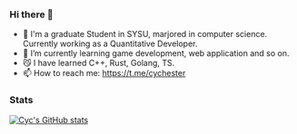 ### Hi there 👋
- 🏫 I'm a graduate Student in SYSU, marjored in computer science. Currently working as a Quantitative Developer.
- 🌱 I’m currently learning game development, web application and so on.
- 😼 I have learned C++, Rust, Golang, TS.
- 📫 How to reach me: https://t.me/cychester
<!--
**cyc4188/cyc4188** is a ✨ _special_ ✨ repository because its `README.md` (this file) appears on your GitHub profile.

Here are some ideas to get you started:

- 🔭 I’m currently working on ...
- 🌱 I’m currently learning ...
- 👯 I’m looking to collaborate on ...
- 🤔 I’m looking for help with ...
- 💬 Ask me about ...
- 📫 How to reach me: ...
- 😄 Pronouns: ...
- ⚡ Fun fact: ...
-->


### Stats

[![Cyc's GitHub stats](https://github-readme-stats.vercel.app/api/top-langs?username=cyc4188&hide=html,scss,stylus,blade,jupyter%20notebook,python,css,shell,batchfile,dockerfile,typescript&theme=algolia&show_icons=true)](https://github.com/cyc4188)
